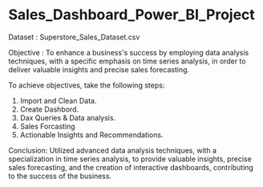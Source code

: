 # Sales_Dashboard_Power_BI_Project
Dataset : Superstore_Sales_Dataset.csv

Objective : 
To enhance a business's success by employing data analysis techniques, with a specific emphasis on time series analysis, in order to deliver valuable insights and precise sales forecasting.

To achieve objectives, take the following steps:
1. Import and Clean Data.
2. Create Dashbord.
3. Dax Queries & Data analysis.
4. Sales Forcasting
5. Actionable Insights and Recommendations.

Conclusion:
Utilized advanced data analysis techniques, with a specialization in time series analysis, to provide valuable insights, precise sales forecasting, and the creation of interactive dashboards, contributing to the success of the business.
